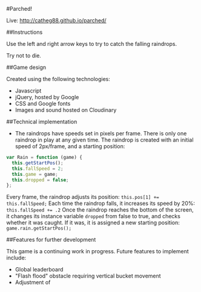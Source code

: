 #Parched!

Live:  http://catheg88.github.io/parched/

##Instructions

Use the left and right arrow keys to try to catch the falling raindrops.

Try not to die.

##Game design

Created using the following technologies:

* Javascript
* jQuery, hosted by Google
* CSS and Google fonts
* Images and sound hosted on Cloudinary

##Technical implementation

* The raindrops have speeds set in pixels per frame.  There is only one raindrop in play at any given time.  The raindrop is created with an initial speed of 2px/frame, and a starting position:
```javascript
var Rain = function (game) {
  this.getStartPos();
  this.fallSpeed = 2;
  this.game = game;
  this.dropped = false;
};
```

Every frame, the raindrop adjusts its position: `this.pos[1] += this.fallSpeed;`
Each time the raindrop falls, it increases its speed by 20%: `this.fallSpeed += .2`
Once the raindrop reaches the bottom of the screen, it changes its instance variable `dropped` from false to true, and checks whether it was caught.  If it was, it is assigned a new starting position: `game.rain.getStartPos();`


##Features for further development

This game is a continuing work in progress.  Future features to implement include:

* Global leaderboard
* "Flash flood" obstacle requiring vertical bucket movement
* Adjustment of
